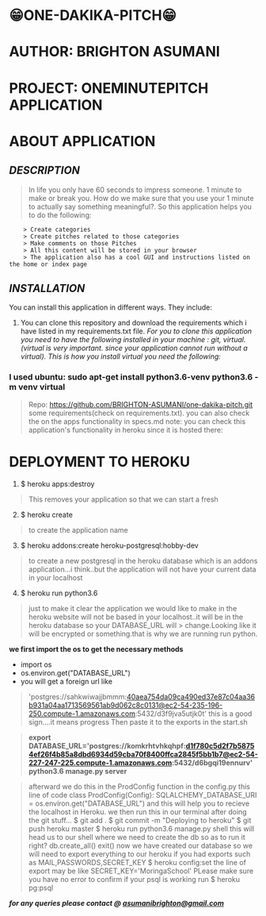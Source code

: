 # :grin:__ONE-DAKIKA-PITCH__:grin:

# __AUTHOR: BRIGHTON ASUMANI__
# __PROJECT: ONEMINUTEPITCH APPLICATION__
# __ABOUT APPLICATION__

## ***__DESCRIPTION__***
> In life you only have 60 seconds to impress someone. 1 minute to make or break you.
> How do we make sure that you use your 1 minute to actually say something meaningful?.
> So this application helps you to do the following:

        > Create categories
        > Create pitches related to those categories
        > Make comments on those Pitches
        > All this content will be stored in your browser
        > The application also has a cool GUI and instructions listed on the home or index page


## ***__INSTALLATION__***
You can install this application in different ways. They include:
1. You can clone this repository and download the requirements which i have listed in my requirements.txt file.
 *For you to clone this application you need to have the following installed in your machine : git, virtual.(virtual is very important. since your application cannot run without a virtual).
This is how you install virtual you need the following:*

### __I used ubuntu:  sudo apt-get install python3.6-venv python3.6 -m venv virtual__

> Repo: https://github.com/BRIGHTON-ASUMANI/one-dakika-pitch.git
> some requirements(check on requirements.txt). you can also check the on the apps functionality in specs.md
> note: you can check this application's functionality in heroku since it is hosted there:

# DEPLOYMENT TO HEROKU
1. $ heroku apps:destroy
> This removes your application so that we can start a fresh

2. $ heroku create <app>
> to create the application name

3. $ heroku addons:create heroku-postgresql:hobby-dev
> to create a new postgresql in the heroku database which is an addons application...i think..but the application will
not have your current data in your localhost

4. $ heroku run python3.6
> just to make it clear the application we would like to make in the heroku website will not be based in your localhost..it will be in the heroku database so your DATABASE_URL will >
> change.Looking like it will be encrypted or something.that is why we are running run python.

__we first import the os to get the necessary methods__
* import os
* os.environ.get("DATABASE_URL")
* you will get a foreign url like
> 'postgres://sahkwiwajjbmmm:40aea754da09ca490ed37e87c04aa36b931a04aa1713569561ab9d062c8c0131@ec2-54-235-196-250.compute-1.amazonaws.com:5432/d3f9jva5utjk0t'
> this is a good sign....it means progress
> Then paste it to the exports in the start.sh

> **export DATABASE_URL='postgres://komkrhtvhkqhpf:d1f780c5d2f7b58754ef26f4b85a8dbd6934d59cba70f8400ffca2845f5bb1b7@ec2-54-227-247-225.compute-1.amazonaws.com:5432/d6bgqi19ennurv'
python3.6 manage.py server**

> afterward we do this in the ProdConfig function in the config.py this line of code
> class ProdConfig(Config):
>   SQLALCHEMY_DATABASE_URI = os.environ.get("DATABASE_URL")
> and this will help you to recieve the localhost in Heroku.
> we then run this in our terminal after doing the git stuff...
> $ git add .
> $ git commit -m "Deploying to heroku"
> $ git push heroku master
> $ heroku run python3.6 manage.py shell
> this will head us to our shell where we need to create the db so as to run it right?
> db.create_all()
> exit()
> now we have created our database so we will need to export everything to our heroku
> if you had exports such as
> MAIL,PASSWORDS,SECRET_KEY
> $ heroku config:set <the line of export>
> the line of export may be like SECRET_KEY='MoringaSchool'
> PLease make sure you have no error
> to confirm if your psql is working run
> $ heroku pg:psql

***for any queries please contact @ asumanibrighton@gmail.com***
